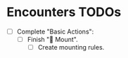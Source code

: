 # Encounters TODOs

- [ ] Complete "Basic Actions":
  - [ ] Finish "🔷 Mount".
    - [ ] Create mounting rules.
